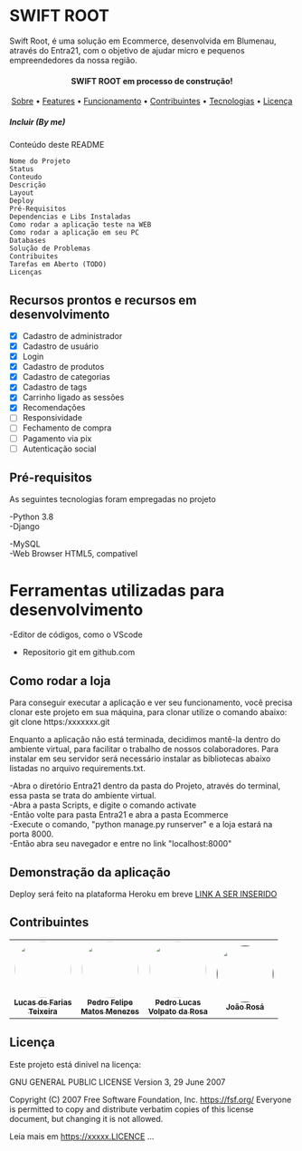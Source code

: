 <h1>SWIFT ROOT</h1>

<p id="sobre">
Swift Root, é uma solução em Ecommerce, desenvolvida em Blumenau, através do Entra21, com o objetivo de ajudar micro e pequenos empreendedores da nossa região.
</p>


<h4 align="center"> SWIFT ROOT em processo de construção!</h4>


<p align="center">  
	<a href="#sobre">Sobre</a> • 
	<a href="#features">Features</a> • 
	<a href="#funcionamento">Funcionamento</a> • 
	<a href="#contribuintes">Contribuintes</a> •
	<a href="#tecnologias">Tecnologias</a> • 
	<a href="#license">Licença</a>  
</p>

##### Incluir (By me)
Conteúdo deste README

    Nome do Projeto
    Status
    Conteudo
    Descrição
    Layout
    Deploy
    Pré-Requisitos
    Dependencias e Libs Instaladas
    Como rodar a aplicação teste na WEB
    Como rodar a aplicação em seu PC
    Databases
    Solução de Problemas
    Contribuites
    Tarefas em Aberto (TODO)
    Licenças

##### 

<h2 id="features">Recursos prontos e recursos em desenvolvimento</h2>

- [x] Cadastro de administrador
- [x] Cadastro de usuário
- [x] Login
- [x] Cadastro de produtos
- [x] Cadastro de categorias
- [x] Cadastro de tags
- [x] Carrinho ligado as sessões
- [x] Recomendações
- [ ] Responsividade
- [ ] Fechamento de compra
- [ ] Pagamento via pix
- [ ] Autenticação social

<h2 id="tecnologias">Pré-requisitos</h2>
<p>As seguintes tecnologias foram empregadas no projeto</p>
-Python 3.8 <br>
-Django <br>

-MySQL <br>
-Web Browser HTML5, compativel <br>

# Ferramentas utilizadas para desenvolvimento
-Editor de códigos, como o VScode <br>
- Repositorio git em github.com


<h2 id="funcionamento"> Como rodar a loja</h2>
<p>Para conseguir executar a aplicação e ver seu funcionamento, você precisa clonar este projeto em sua máquina, para clonar utilize o comando abaixo: 
git clone https:/xxxxxxx.git

Enquanto a aplicação não está terminada, decidimos mantê-la dentro do ambiente virtual, para facilitar o trabalho de nossos colaboradores. Para instalar em seu servidor será necessário instalar as bibliotecas abaixo listadas no arquivo requirements.txt. <br>

</p>
<p>
-Abra o diretório Entra21 dentro da pasta do Projeto, através do terminal, essa pasta se trata do ambiente virtual.<br>
-Abra a pasta Scripts, e digite o comando activate<br>
-Então volte para pasta Entra21 e abra a pasta Ecommerce<br>
-Execute o comando, "python manage.py runserver" e a loja estará na porta 8000. <br>
-Então abra seu navegador e entre no link "localhost:8000"

</p>

<h2> Demonstração da aplicação</h2>
Deploy será feito na plataforma Heroku em breve
<a href=https://heroku.com/xxx> LINK A SER INSERIDO </A>

<h2 id="contribuintes"> Contribuintes</h2>
<table>
  <tr>
  <!-- Farias -->
    <td align="center"><a href="https://github.com/FarinhaProgrammer"><img style="border-radius: 50%;" src="https://avatars.githubusercontent.com/u/77069076?v=4" width="100px;" alt=""/><br /><sub><b>Lucas de Farias <br>Teixeira</b></sub></a><br /></td>
    <!-- Menezes -->
    <td align="center"><a href="https://github.com/pedro-fmm"><img style="border-radius: 50%;" src="https://avatars.githubusercontent.com/u/85511521?v=4" width="100px;" alt=""/><br /><sub><b>Pedro Felipe<br>Matos Menezes</b></sub></a><br /></td>
    <!-- Volpato -->
    <td align="center"><a href="https://github.com/PedroLuscao"><img style="border-radius: 50%;" src="https://avatars.githubusercontent.com/u/89154708?" width="100px;" alt=""/><br /><sub><b>Pedro Lucas<br>Volpato da Rosa</b></sub></a><br /></td>
    <!-- Rosá -->
    <td align="center"><a href=""><img style="border-radius: 50%;" src="https://wp-content.bluebus.com.br/wp-content/uploads/2017/03/31142426/twitter-novo-avatar-padrao-2017-bluebus.png" width="100px;" alt=""/><br /><sub><b>João Rosá</b></sub></a><br /></td>
  </tr>
</table>

<h2 id="license">Licença</h2>

Este projeto está dinivel na licença: 

 GNU GENERAL PUBLIC LICENSE
                       Version 3, 29 June 2007

 Copyright (C) 2007 Free Software Foundation, Inc. <https://fsf.org/>
 Everyone is permitted to copy and distribute verbatim copies
 of this license document, but changing it is not allowed.

 Leia mais em https://xxxxx.LICENCE ...


